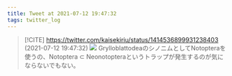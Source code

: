 ```yaml
---
title: Tweet at 2021-07-12 19:47:32
tags: twitter_log
---
```


> [!CITE] https://twitter.com/kaisekiriu/status/1414536899931238403 (2021-07-12 19:47:32)
> ![](https://twitter.com/kaisekiriu/status/1414536899931238403)
> GrylloblattodeaのシノニムとしてNotopteraを使うの、Notoptera ⊂ Neonotopteraというトラップが発生するのが気にならないでもない。
